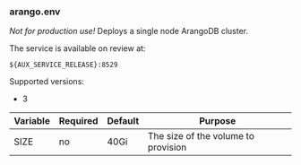 
### arango.env

*Not for production use!* Deploys a single node ArangoDB cluster.

The service is available on review at: 

```
${AUX_SERVICE_RELEASE}:8529
```

Supported versions:
- 3

| Variable     | Required | Default  | Purpose  |
| ------------ | -------- | -------- | -------- |
| SIZE         | no       | 40Gi     | The size of the volume to provision |
